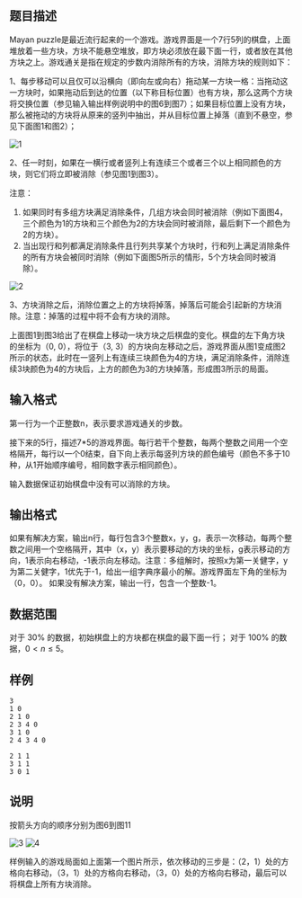 ## 题目描述

Mayan puzzle是最近流行起来的一个游戏。游戏界面是一个7行5列的棋盘，上面堆放着一些方块，方块不能悬空堆放，即方块必须放在最下面一行，或者放在其他方块之上。游戏通关是指在规定的步数内消除所有的方块，消除方块的规则如下：

1、每步移动可以且仅可以沿横向（即向左或向右）拖动某一方块一格：当拖动这一方块时，如果拖动后到达的位置（以下称目标位置）也有方块，那么这两个方块将交换位置（参见输入输出样例说明中的图6到图7）；如果目标位置上没有方块，那么被拖动的方块将从原来的竖列中抽出，并从目标位置上掉落（直到不悬空，参见下面图1和图2）；

![1](file://1.png)


2、任一时刻，如果在一横行或者竖列上有连续三个或者三个以上相同颜色的方块，则它们将立即被消除（参见图1到图3）。

注意：

1. 如果同时有多组方块满足消除条件，几组方块会同时被消除（例如下面图4，三个颜色为1的方块和三个颜色为2的方块会同时被消除，最后剩下一个颜色为2的方块）。
2. 当出现行和列都满足消除条件且行列共享某个方块时，行和列上满足消除条件的所有方块会被同时消除（例如下面图5所示的情形，5个方块会同时被消除）。

![2](file://2.png)


3、方块消除之后，消除位置之上的方块将掉落，掉落后可能会引起新的方块消除。注意：掉落的过程中将不会有方块的消除。

上面图1到图3给出了在棋盘上移动一块方块之后棋盘的变化。棋盘的左下角方块的坐标为（0, 0），将位于（3, 3）的方块向左移动之后，游戏界面从图1变成图2所示的状态，此时在一竖列上有连续三块颜色为4的方块，满足消除条件，消除连续3块颜色为4的方块后，上方的颜色为3的方块掉落，形成图3所示的局面。

## 输入格式

第一行为一个正整数n，表示要求游戏通关的步数。

接下来的5行，描述7*5的游戏界面。每行若干个整数，每两个整数之间用一个空格隔开，每行以一个0结束，自下向上表示每竖列方块的颜色编号（颜色不多于10种，从1开始顺序编号，相同数字表示相同颜色）。

输入数据保证初始棋盘中没有可以消除的方块。

## 输出格式

如果有解决方案，输出n行，每行包含3个整数x，y，g，表示一次移动，每两个整数之间用一个空格隔开，其中（x，y）表示要移动的方块的坐标，g表示移动的方向，1表示向右移动，-1表示向左移动。注意：多组解时，按照x为第一关健字，y为第二关健字，1优先于-1，给出一组字典序最小的解。游戏界面左下角的坐标为（0，0）。
如果没有解决方案，输出一行，包含一个整数-1。

## 数据范围

对于 30% 的数据，初始棋盘上的方块都在棋盘的最下面一行；
对于 100% 的数据，$0 < n \leq 5$。

## 样例

```input1
3
1 0
2 1 0
2 3 4 0
3 1 0
2 4 3 4 0
```

```output1
2 1 1
3 1 1
3 0 1
```
## 说明

按箭头方向的顺序分别为图6到图11

![3](file://3.png)
![4](file://4.png)

样例输入的游戏局面如上面第一个图片所示，依次移动的三步是：（2，1）处的方格向右移动，（3，1）处的方格向右移动，（3，0）处的方格向右移动，最后可以将棋盘上所有方块消除。
